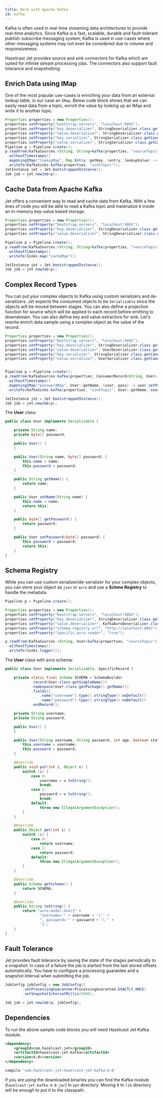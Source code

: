 ```yaml
---
title: Work with Apache Kafka
id: kafka
---
```


Kafka is often used in real-time streaming data architectures to provide
real-time analytics. Since Kafka is a fast, scalable, durable and
fault-tolerant publish-subscribe messaging system; Kafka is used in
use-cases where other messaging systems may not even be considered due
to volume and responsiveness.

Hazelcast Jet provides source and sink connectors for Kafka which are
suited for infinite stream processing jobs. The connectors also support
fault tolerance and snapshotting.

## Enrich Data using IMap

One of the most popular use-cases is enriching your data from an
external lookup table, in our case an `IMap`. Below code block shows
that we can easily read data from a topic, enrich the value by looking
up an IMap and write it to another topic.

```java
Properties properties = new Properties();
properties.setProperty("bootstrap.servers", "localhost:9092");
properties.setProperty("key.deserializer", StringDeserializer.class.getCanonicalName());
properties.setProperty("value.deserializer", StringDeserializer.class.getCanonicalName());
properties.setProperty("key.serializer", StringSerializer.class.getCanonicalName());
properties.setProperty("value.serializer", StringSerializer.class.getCanonicalName());
Pipeline p = Pipeline.create();
p.readFrom(KafkaSources.<String, String>kafka(properties, "sourceTopic"))
 .withoutTimestamps()
 .mapUsingIMap("lookupMap", Map.Entry::getKey, (entry, lookupValue) -> entry(entry.getKey(), entry.getValue() + lookupValue))
 .writeTo(KafkaSinks.kafka(properties, "sinkTopic"));
JetInstance jet = Jet.bootstrappedInstance();
Job job = jet.newJob(p);
```

## Cache Data from Apache Kafka

Jet offers a convenient way to read and cache data from Kafka. With a
few lines of code you will be able to read a Kafka topic and materialize
it inside an in-memory key-value based storage.

```java
Properties properties = new Properties();
properties.setProperty("bootstrap.servers", "localhost:9092");
properties.setProperty("key.deserializer", StringDeserializer.class.getCanonicalName());
properties.setProperty("value.deserializer", StringDeserializer.class.getCanonicalName());

Pipeline p = Pipeline.create();
p.readFrom(KafkaSources.<String, String>kafka(properties, "sourceTopic"))
 .withoutTimestamps()
 .writeTo(Sinks.map("cacheMap"));

JetInstance jet = Jet.bootstrappedInstance();
Job job = jet.newJob(p);
```

## Complex Record Types

You can put your complex objects to Kafka using custom serializers and
de-serializers. Jet expects the consumed objects to be `Serializable`
since the objects will be moved between stages. You can also define a
projection function for source which will be applied to each record
before emitting to downstream. You can also define key and value
extractors for sink. Let's rewrite enrich data sample using a complex
object as the value of the record.

```java
Properties properties = new Properties();
properties.setProperty("bootstrap.servers", "localhost:9092");
properties.setProperty("key.deserializer", StringDeserializer.class.getCanonicalName());
properties.setProperty("value.deserializer", UserDeserializer.class.getCanonicalName());
properties.setProperty("key.serializer", StringSerializer.class.getCanonicalName());
properties.setProperty("value.serializer", UserSerializer.class.getCanonicalName());


Pipeline p = Pipeline.create();
p.readFrom(KafkaSources.kafka(properties, ConsumerRecord<String, User>::value, "sourceTopic"))
 .withoutTimestamps()
 .mapUsingIMap("passwordMap", User::getName, (user, pass) -> user.setPassword((byte[])pass))
 .writeTo(KafkaSinks.kafka(properties, "sinkTopic", User::getName, user -> user));

JetInstance jet = Jet.bootstrappedInstance();
Job job = jet.newJob(p);
```

The **User** class:

```java
public class User implements Serializable {

    private String name;
    private byte[] password;

    public User() {
    }

    public User(String name, byte[] password) {
        this.name = name;
        this.password = password;
    }

    public String getName() {
        return name;
    }

    public User setName(String name) {
        this.name = name;
        return this;
    }

    public byte[] getPassword() {
        return password;
    }

    public User setPassword(byte[] password) {
        this.password = password;
        return this;
    }
}
```

## Schema Registry

While you can use custom serializer/de-serializer for your complex
objects, you can store your object as `json` or `avro` and use a **Schme
Registry** to handle the metadata.

```java
Pipeline p = Pipeline.create();

Properties properties = new Properties();
properties.setProperty("bootstrap.servers", "localhost:9092");
properties.setProperty("key.deserializer", StringDeserializer.class.getCanonicalName());
properties.setProperty("value.deserializer", KafkaAvroDeserializer.class.getCanonicalName());
properties.setProperty("schema.registry.url", "http://localhost:8081");
properties.setProperty("specific.avro.reader", "true");

p.readFrom(KafkaSources.<String, User>kafka(properties, "sourceTopic"))
 .withoutTimestamps()
 .writeTo(Sinks.logger());
```

The **User** class with avro schema:

```java
public class User implements Serializable, SpecificRecord {

    private static final Schema SCHEMA = SchemaBuilder
            .record(User.class.getSimpleName())
            .namespace(User.class.getPackage().getName())
            .fields()
                .name("username").type().stringType().noDefault()
                .name("password").type().stringType().noDefault()
            .endRecord();

    private String username;
    private String password;

    public User() {
    }

    public User(String username, String password, int age, boolean status) {
        this.username = username;
        this.password = password;
    }

    @Override
    public void put(int i, Object v) {
        switch (i) {
            case 0:
                username = v.toString();
                break;
            case 1:
                password = v.toString();
                break;
            default:
                throw new IllegalArgumentException();
        }
    }

    @Override
    public Object get(int i) {
        switch (i) {
            case 0:
                return username;
            case 1:
                return password;
            default:
                throw new IllegalArgumentException();
        }
    }

    @Override
    public Schema getSchema() {
        return SCHEMA;
    }

    @Override
    public String toString() {
        return "avro.model.User{" +
                "username='" + username + '\'' +
                ", password='" + password + '\'' +
                '}';
    }
}

```

## Fault Tolerance

Jet provides fault tolerance by saving the state of the stages
periodically to a *snapshot*. In case of a failure the job is started
from the last stored offsets automatically. You have to configure a
processing guarantee and a snapshot interval when submitting the job.

```java
JobConfig jobConfig = new JobConfig()
        .setProcessingGuarantee(ProcessingGuarantee.EXACTLY_ONCE)
        .setSnapshotIntervalMillis(5000);

Job job = jet.newJob(p, jobConfig);
```

## Dependencies

To run the above sample code blocks you will need Hazelcast Jet Kafka
module.

<!--DOCUSAURUS_CODE_TABS-->
<!--Maven-->

```xml
<dependency>
    <groupId>com.hazelcast.jet</groupId>
    <artifactId>hazelcast-jet-kafka</artifactId>
    <version>4.0</version>
</dependency>
```

<!--Gradle-->

```bash
compile 'com.hazelcast.jet:hazelcast-jet-kafka:4.0'
```

<!--END_DOCUSAURUS_CODE_TABS-->

If you are using the downloaded binaries you can find the Kafka module
(`hazelcast-jet-kafka-4.0.jar`) in `opt` directory. Moving it to `lib`
directory will be enough to put it to the classpath.
